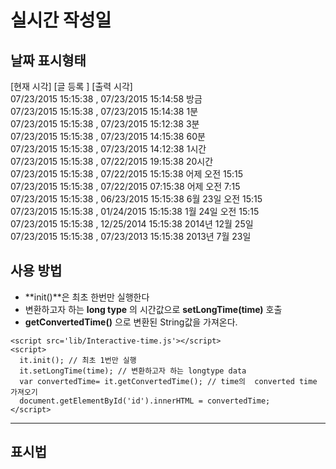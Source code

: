 실시간 작성일
============

날짜 표시형태
------------

>
[현재 시각]                 [글 등록 ]      [출력 시각]  
 07/23/2015 15:15:38 , 07/23/2015 15:14:58       방금  
 07/23/2015 15:15:38 , 07/23/2015 15:14:38       1분  
 07/23/2015 15:15:38 , 07/23/2015 15:12:38       3분  
 07/23/2015 15:15:38 , 07/23/2015 14:15:38       60분  
 07/23/2015 15:15:38 , 07/23/2015 14:12:38       1시간  
 07/23/2015 15:15:38 , 07/22/2015 19:15:38       20시간  
 07/23/2015 15:15:38 , 07/22/2015 15:15:38       어제 오전 15:15  
 07/23/2015 15:15:38 , 07/22/2015 07:15:38       어제 오전 7:15  
 07/23/2015 15:15:38 , 06/23/2015 15:15:38       6월 23일 오전 15:15  
 07/23/2015 15:15:38 , 01/24/2015 15:15:38       1월 24일 오전 15:15  
 07/23/2015 15:15:38 , 12/25/2014 15:15:38       2014년 12월 25일  
 07/23/2015 15:15:38 , 07/23/2013 15:15:38       2013년 7월 23일  
 
 
 
사용 방법
---------

- **init()**은 최초 한번만 실행한다
- 변환하고자 하는 **long type** 의 시간값으로 **setLongTime(time)** 호출
- **getConvertedTime()** 으로 변환된 String값을 가져온다.
 
```
<script src='lib/Interactive-time.js'></script>
<script>
  it.init(); // 최초 1번만 실행
  it.setLongTime(time); // 변환하고자 하는 longtype data
  var convertedTime= it.getConvertedTime(); // time의  converted time 가져오기
  document.getElementById('id').innerHTML = convertedTime;
</script>
```

------

표시법
--------

